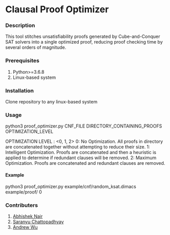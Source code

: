 # Clausal Proof Optimizer

### Description

This tool stitches unsatisfiability proofs generated by Cube-and-Conquer SAT solvers into a single optimized proof, reducing proof checking time by several orders of magnitude.

### Prerequisites

1. Python>=3.6.8
2. Linux-based system

### Installation

Clone repository to any linux-based system

### Usage

  python3 proof_optimizer.py CNF_FILE DIRECTORY_CONTAINING_PROOFS OPTIMIZATION_LEVEL

OPTIMIZATION LEVEL : <0, 1, 2>
0: No Optimization. All proofs in directory are concatenated together without attempting to reduce their size.
1: Intelligent Optimization. Proofs are concatenated and then a heuristic is applied to determine if redundant clauses will be removed.
2: Maximum Optimization. Proofs are concatenated and redundant clauses are removed. 

#### Example
  
  python3 proof_optimizer.py example/cnf/random_ksat.dimacs example/proof/ 0

### Contributers

1. [Abhishek Nair](https://github.com/abhisheknair1729)
2. [Saranyu Chattopadhyay](https://github.com/saranyuc3)
3. [Andrew Wu](https://github.com/anwu1219)

